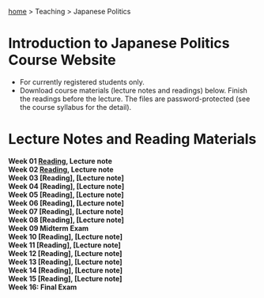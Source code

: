[home](https://hirosasada.github.io/) > Teaching > Japanese Politics  
# Introduction to Japanese Politics Course Website
- For currently registered students only.
- Download course materials (lecture notes and readings) below. Finish the readings before the lecture. The files are password-protected (see the course syllabus for the detail).    
# Lecture Notes and Reading Materials  
**Week 01 [Reading](https://drive.google.com/open?id=1BPwn2tSQ1yprBT4b0Mq9hSxkvHczf4py), Lecture note**  
**Week 02 [Reading](https://drive.google.com/open?id=1SP9Fbhh2v8of-jYR1EjjTBswoqUgK0qI), Lecture note**    
**Week 03 [Reading], [Lecture note]**  
**Week 04 [Reading], [Lecture note]**  
**Week 05 [Reading], [Lecture note]**    
**Week 06 [Reading], [Lecture note]**    
**Week 07 [Reading], [Lecture note]**    
**Week 08 [Reading], [Lecture note]**  
**Week 09 Midterm Exam**  
**Week 10 [Reading], [Lecture note]**   
**Week 11 [Reading], [Lecture note]**  
**Week 12 [Reading], [Lecture note]**  
**Week 13 [Reading], [Lecture note]**  
**Week 14 [Reading], [Lecture note]**  
**Week 15 [Reading], [Lecture note]**  
**Week 16: Final Exam**    
